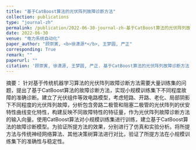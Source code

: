 ```yaml
---
title: "基于CatBoost算法的光伏阵列故障诊断方法"
collection: publications
type: "journal-zh"
permalink: /publication/2022-06-30-journal-zh-基于CatBoost算法的光伏阵列故障诊断方法
date: 2022-06-30
venue: "电力系统自动化"
paper_author: "顾崇寅, <b>徐潇源*</b>, 王梦圆, 严正"
corresponding: True
remark: ""
paperurl: ""
citation: '顾崇寅, 徐潇源, 王梦圆, 严正. 基于CatBoost算法的光伏阵列故障诊断方法[J]. 电力系统自动化, 2022: 1-13.'
---
```


摘要：
针对基于传统机器学习算法的光伏阵列故障诊断方法需要大量训练集的问题，提出了基于CatBoost算法的故障诊断方法，实现小规模训练集下不同程度故障的准确诊断。建立了光伏组件等效电路模型，考虑短路、开路、老化、局部阴影下不同程度的光伏阵列故障，分析包含旁路二极管和阻塞二极管的光伏阵列的伏安特性曲线变化特性，构建反映不同故障特性的特征量，作为光伏阵列故障诊断方法的输入向量。使用CatBoost算法对小规模训练集进行训练，建立基于CatBoost算法的故障诊断模型。为验证所提方法的效果，分别进行了仿真和实验分析。将所提方法与传统神经网络算法、其他决策树算法进行对比，验证了所提方法在小规模训练集下的准确性与稳定性。